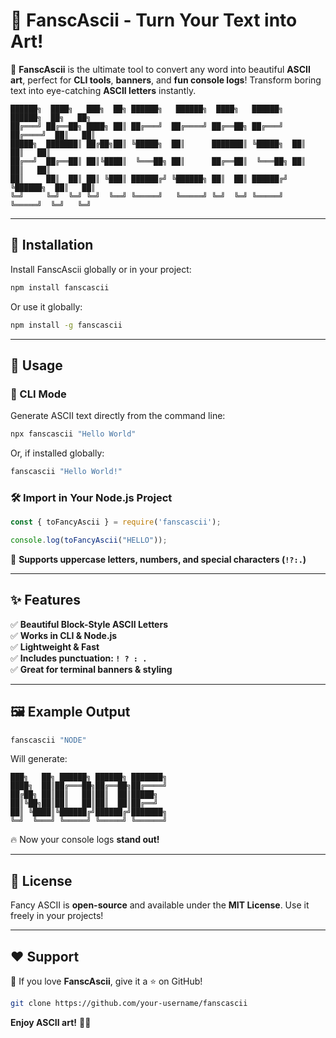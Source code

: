 # 🎨 FanscAscii - Turn Your Text into Art!

🚀 **FanscAscii** is the ultimate tool to convert any word into beautiful **ASCII art**, perfect for **CLI tools**, **banners**, and **fun console logs**! Transform boring text into eye-catching **ASCII letters** instantly.

```
██████╗  ████╗   ███╗  ██╗ ██████╗   ██████╗  ████╗   ██████╗   ██████╗  ██╗   ██╗  
██╔═══╝ ██╔══██╗ ████╗ ██║ ██╔═══╝  ██╔════╝ ██╔══██╗ ██╔═══╝  ██╔════╝  ██║   ██║  
█████╗  ███████║ ██╔██╗██║ ╚█████╗  ██║      ███████║ ╚█████╗  ██║       ██║   ██║  
██╔══╝  ██╔══██║ ██║╚████║  ╚═══██╗ ██║      ██╔══██║  ╚═══██╗ ██║       ██║   ██║  
██║     ██║  ██║ ██║ ╚███║ ██████╔╝ ╚██████╗ ██║  ██║ ██████╔╝ ╚██████╗  ██║   ██║  
╚═╝     ╚═╝  ╚═╝ ╚═╝  ╚══╝ ╚═════╝   ╚═════╝ ╚═╝  ╚═╝ ╚═════╝   ╚═════╝  ╚═╝   ╚═╝
```

---

## 📌 Installation

Install FanscAscii globally or in your project:

```sh
npm install fanscascii
```

Or use it globally:

```sh
npm install -g fanscascii
```

---

## 🚀 Usage

### **📜 CLI Mode**

Generate ASCII text directly from the command line:

```sh
npx fanscascii "Hello World"
```

Or, if installed globally:

```sh
fanscascii "Hello World!"
```

### **🛠 Import in Your Node.js Project**

```js
const { toFancyAscii } = require('fanscascii');

console.log(toFancyAscii("HELLO"));
```

🔹 **Supports uppercase letters, numbers, and special characters (`!?:.`)**

---

## ✨ Features

✅ **Beautiful Block-Style ASCII Letters**  
✅ **Works in CLI & Node.js**  
✅ **Lightweight & Fast**  
✅ **Includes punctuation: `! ? : .`**  
✅ **Great for terminal banners & styling**  

---

## 🖼 Example Output

```sh
fanscascii "NODE"
```

Will generate:

```
███╗   ██╗ ██████╗ ██████╗ ███████╗
████╗  ██║██╔═══██╗██╔══██╗██╔════╝
██╔██╗ ██║██║   ██║██║  ██║█████╗  
██║╚██╗██║██║   ██║██║  ██║██╔══╝  
██║ ╚████║╚██████╔╝██████╔╝███████╗
╚═╝  ╚═══╝ ╚═════╝ ╚═════╝ ╚══════╝
```

🔥 Now your console logs **stand out!**

---

## 📜 License

Fancy ASCII is **open-source** and available under the **MIT License**. Use it freely in your projects!

---

## ❤️ Support

🚀 If you love **FanscAscii**, give it a ⭐ on GitHub!

```sh
git clone https://github.com/your-username/fanscascii
```

**Enjoy ASCII art!** 🎨🔥

